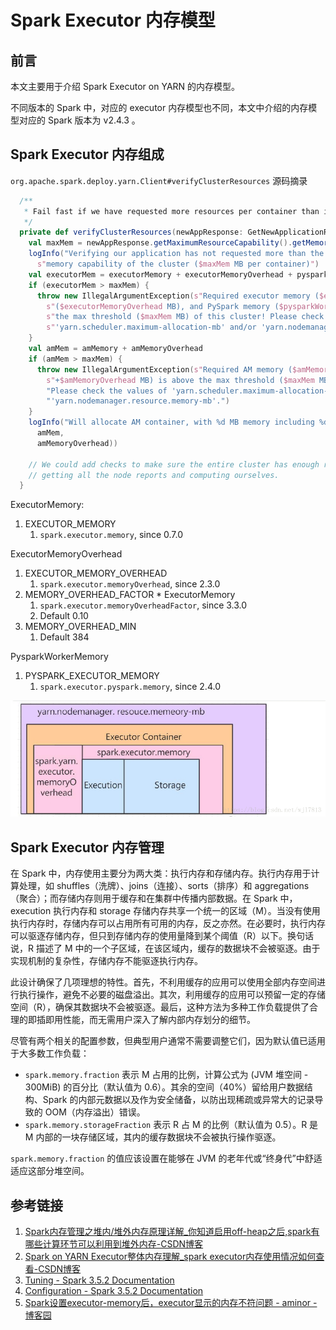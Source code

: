 # Spark Executor 内存模型


## 前言

本文主要用于介绍 Spark Executor on YARN 的内存模型。

不同版本的 Spark 中，对应的 executor 内存模型也不同，本文中介绍的内存模型对应的 Spark 版本为 v2.4.3 。

## Spark Executor 内存组成


`org.apache.spark.deploy.yarn.Client#verifyClusterResources` 源码摘录

```scala
  /**
   * Fail fast if we have requested more resources per container than is available in the cluster.
   */
  private def verifyClusterResources(newAppResponse: GetNewApplicationResponse): Unit = {
    val maxMem = newAppResponse.getMaximumResourceCapability().getMemory()
    logInfo("Verifying our application has not requested more than the maximum " +
      s"memory capability of the cluster ($maxMem MB per container)")
    val executorMem = executorMemory + executorMemoryOverhead + pysparkWorkerMemory
    if (executorMem > maxMem) {
      throw new IllegalArgumentException(s"Required executor memory ($executorMemory), overhead " +
        s"($executorMemoryOverhead MB), and PySpark memory ($pysparkWorkerMemory MB) is above " +
        s"the max threshold ($maxMem MB) of this cluster! Please check the values of " +
        s"'yarn.scheduler.maximum-allocation-mb' and/or 'yarn.nodemanager.resource.memory-mb'.")
    }
    val amMem = amMemory + amMemoryOverhead
    if (amMem > maxMem) {
      throw new IllegalArgumentException(s"Required AM memory ($amMemory" +
        s"+$amMemoryOverhead MB) is above the max threshold ($maxMem MB) of this cluster! " +
        "Please check the values of 'yarn.scheduler.maximum-allocation-mb' and/or " +
        "'yarn.nodemanager.resource.memory-mb'.")
    }
    logInfo("Will allocate AM container, with %d MB memory including %d MB overhead".format(
      amMem,
      amMemoryOverhead))

    // We could add checks to make sure the entire cluster has enough resources but that involves
    // getting all the node reports and computing ourselves.
  }
```


ExecutorMemory:
1. EXECUTOR_MEMORY
	1. `spark.executor.memory`, since 0.7.0

ExecutorMemoryOverhead
1. EXECUTOR_MEMORY_OVERHEAD
	1. `spark.executor.memoryOverhead`, since 2.3.0
2. MEMORY_OVERHEAD_FACTOR * ExecutorMemory
	1. `spark.executor.memoryOverheadFactor`, since 3.3.0
	2. Default 0.10
3. MEMORY_OVERHEAD_MIN
	1. Default 384

PysparkWorkerMemory
1. PYSPARK_EXECUTOR_MEMORY
	1. `spark.executor.pyspark.memory`, since 2.4.0

![](resources/images/Pasted%20image%2020240822112520.png)

## Spark Executor 内存管理

在 Spark 中，内存使用主要分为两大类：执行内存和存储内存。执行内存用于计算处理，如 shuffles（洗牌）、joins（连接）、sorts（排序）和 aggregations（聚合）；而存储内存则用于缓存和在集群中传播内部数据。在 Spark 中，execution 执行内存和 storage 存储内存共享一个统一的区域（M）。当没有使用执行内存时，存储内存可以占用所有可用的内存，反之亦然。在必要时，执行内存可以驱逐存储内存，但只到存储内存的使用量降到某个阈值（R）以下。换句话说，R 描述了 M 中的一个子区域，在该区域内，缓存的数据块不会被驱逐。由于实现机制的复杂性，存储内存不能驱逐执行内存。

此设计确保了几项理想的特性。首先，不利用缓存的应用可以使用全部内存空间进行执行操作，避免不必要的磁盘溢出。其次，利用缓存的应用可以预留一定的存储空间（R），确保其数据块不会被驱逐。最后，这种方法为多种工作负载提供了合理的即插即用性能，而无需用户深入了解内部内存划分的细节。

尽管有两个相关的配置参数，但典型用户通常不需要调整它们，因为默认值已适用于大多数工作负载：

- `spark.memory.fraction` 表示 M 占用的比例，计算公式为 (JVM 堆空间 - 300MiB) 的百分比（默认值为 0.6）。其余的空间（40%）留给用户数据结构、Spark 的内部元数据以及作为安全储备，以防出现稀疏或异常大的记录导致的 OOM（内存溢出）错误。
- `spark.memory.storageFraction` 表示 R 占 M 的比例（默认值为 0.5）。R 是 M 内部的一块存储区域，其内的缓存数据块不会被执行操作驱逐。

`spark.memory.fraction` 的值应该设置在能够在 JVM 的老年代或“终身代”中舒适适应这部分堆空间。

## 参考链接

1. [Spark内存管理之堆内/堆外内存原理详解\_你知道启用off-heap之后,spark有哪些计算环节可以利用到堆外内存-CSDN博客](https://blog.csdn.net/pre_tender/article/details/101517789)
2. [Spark on YARN Executor整体内存理解\_spark executor内存使用情况如何查看-CSDN博客](https://blog.csdn.net/xiaoluobutou/article/details/129416657)
3. [Tuning - Spark 3.5.2 Documentation](https://spark.apache.org/docs/latest/tuning.html#memory-tuning)
4. [Configuration - Spark 3.5.2 Documentation](https://spark.apache.org/docs/latest/configuration.html)
5. [Spark设置executor-memory后，executor显示的内存不符问题 - aminor - 博客园](https://www.cnblogs.com/aminor/p/18152647)